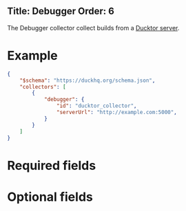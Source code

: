 Title: Debugger
Order: 6
---

The Debugger collector collect builds from a
[Ducktor server](https://github.com/duckhq/ducktor).

# Example

```json
{
    "$schema": "https://duckhq.org/schema.json",
    "collectors": [
        {
            "debugger": {
                "id": "ducktor_collector",
                "serverUrl": "http://example.com:5000",
            }
        }
    ]
}
```

# Required fields

<?# JsonSchema type=DebuggerConfiguration required=true /?>

# Optional fields

<?# JsonSchema type=DebuggerConfiguration required=false /?>